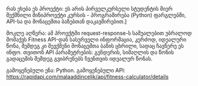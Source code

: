 რას ეხება ეს პროექტი:
ეს არის პირველკურსელი სტუდენტის მიერ შექმნილი მინიპროექტი კურსის - პროგრამირება (Python) ფარგლებში, 
API-სა და მონაცემთა ბაზებთან დაკავშირებით.]

მოკლე აღწერა:
ამ პროექტში request-response-ს საშუალებით უბრალოდ მომაქვს Fitness API-დან სასურველი ინფორმაცია, 
კერძოდ, იდეალური წონა, შემდეგ კი შევქმენი მონაცემთა ბაზის ცხრილი, სადაც ჩავწერე ეს ინფო.
თვითონ API პარამეტრების: გენდერის, სიმაღლის და წონის გადაცემის შემდეგ გვიბრუნებს ჩვენთვის იდეალურ წონას.


გამოყენებული ენა: Python.
გამოყენებული API: https://rapidapi.com/malaaddincelik/api/fitness-calculator/details
